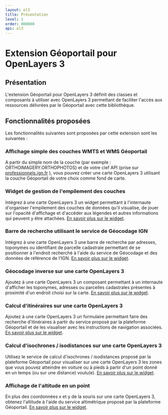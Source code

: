 ```yaml
---
layout: ol3
title: Présentation
level: 1
order: 000000
api: ol3
---
```


# Extension Géoportail pour OpenLayers 3 

## Présentation

L'extension Géoportail pour OpenLayers 3 définit des classes et composants à utiliser avec OpenLayers 3 permettant de faciliter l'accès aux ressources délivrées par le Géoportail avec cette bibliothèque.

## Fonctionnalités proposées

Les fonctionnalités suivantes sont proposées par cette extension sont les suivantes :

### Affichage simple des couches WMTS et WMS Géoportail

A partir du simple nom de la couche (par exemple : ORTHOIMAGERY.ORTHOPHOTOS) et de votre clef API (prise sur [professionnels.ign.fr](http://professionnels.ign.fr/api-web) ), vous pouvez créer une carte OpenLayers 3 utilisant la couche Géoportail de votre choix comme fond de carte.

### Widget de gestion de l'empilement des couches

Intégrez à une carte OpenLayers 3 un widget permettant à l'internaute d'organiser l'empilement des couches de données qu'il visualise, de jouer sur l'opacité d'affichage et d'accéder aux légendes et autres informations qui peuvent y être attachées. [En savoir plus sur le widget](./ol3-layerSwitcher.html).

### Barre de recherche utilisant le service de Géocodage IGN

Intégrez à une carte OpenLayers 3 une barre de recherche par adresses, toponymes ou identifiant de parcelle cadastrale permettant de se positionner à l'endroit recherché à l'aide du service de Géocodage et des données de référence de l'IGN. [En savoir plus sur le widget](./searchEngine.html).

### Géocodage inverse sur une carte OpenLayers 3

Ajoutez à une carte OpenLayers 3 un composant permettant à un internaute d'afficher les toponymes, adresses ou parcelles cadastrales présentes à proximité d'un endroit choisi sur la carte. [En savoir plus sur le widget](./reverseGeocode.html).

### Calcul d'itinéraires sur une carte OpenLayers 3

Ajoutez à une carte OpenLayers 3 un formulaire permettant faire des recherche d'itinéraires à partir du service proposé par la plateforme Géoportail et de les visualiser avec les instructions de navigation associées. [En savoir plus sur le widget](./route.html).


### Calcul d'isochrones / isodistances sur une carte OpenLayers 3

Utilisez le service de calcul d'isochrones / isodistances proposé par la plateforme Géoportail pour visualiser sur une carte OpenLayers 3 les zones que vous pouvez atteindre en voiture ou à pieds à partir d'un point donné en un temps (ou sur une distance) voulu(e). [En savoir plus sur le widget](./isochron.html).

### Affichage de l'altitude en un point

En plus des coordonnées x et y de la souris sur une carte OpenLayers 3, obtenez l'altitude à l'aide du service altimétrique proposé par la plateforme Géoportail. [En savoir plus sur le widget](./mousePosition.html).

<!--
### Prise en charge du format GeoRSS

Rajoutez l'affichage de flux GeoRSS sur une carte OpenLayers 3

### Formulaire d'ajout de couches externes

Permettez aux internautes de covisualiser les données de son choix dans les standards géographiques du web (WMTS, WMS, KML, GeoJSON, ...) à l'aide d'un widget d'ajout de couches externes.
-->






 
